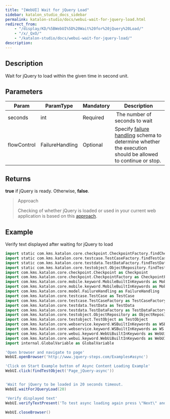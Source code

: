 ```yaml
---
title: "[WebUI] Wait for jQuery Load" 
sidebar: katalon_studio_docs_sidebar
permalink: katalon-studio/docs/webui-wait-for-jquery-load.html 
redirect_from:
    - "/display/KD/%5BWebUI%5D%20Wait%20for%20jQuery%20Load/"
    - "/x/_QxO/"
    - "/katalon-studio/docs/webui-wait-for-jquery-load/"
description: 
---
```

Description
-----------

Wait for jQuery to load within the given time in second unit.

Parameters
----------

| Param | ParamType | Mandatory | Description |
| --- | --- | --- | --- |
| seconds | int | Required |  The number of seconds to wait |
| flowControl | FailureHandling | Optional | Specify [failure handling](/x/qAAM) schema to determine whether the execution should be allowed to continue or stop. |

Returns
-------

**true** if jQuery is ready. Otherwise, **false**.

> Approach
> 
> Checking of whether jQuery is loaded or used in your current web application is based on this [approach](http://www.swtestacademy.com/selenium-wait-javascript-angular-ajax/).

Example
-------

Verify text displayed after waiting for jQuery to load

```groovy
import static com.kms.katalon.core.checkpoint.CheckpointFactory.findCheckpoint
import static com.kms.katalon.core.testcase.TestCaseFactory.findTestCase
import static com.kms.katalon.core.testdata.TestDataFactory.findTestData
import static com.kms.katalon.core.testobject.ObjectRepository.findTestObject
import com.kms.katalon.core.checkpoint.Checkpoint as Checkpoint
import com.kms.katalon.core.checkpoint.CheckpointFactory as CheckpointFactory
import com.kms.katalon.core.mobile.keyword.MobileBuiltInKeywords as MobileBuiltInKeywords
import com.kms.katalon.core.mobile.keyword.MobileBuiltInKeywords as Mobile
import com.kms.katalon.core.model.FailureHandling as FailureHandling
import com.kms.katalon.core.testcase.TestCase as TestCase
import com.kms.katalon.core.testcase.TestCaseFactory as TestCaseFactory
import com.kms.katalon.core.testdata.TestData as TestData
import com.kms.katalon.core.testdata.TestDataFactory as TestDataFactory
import com.kms.katalon.core.testobject.ObjectRepository as ObjectRepository
import com.kms.katalon.core.testobject.TestObject as TestObject
import com.kms.katalon.core.webservice.keyword.WSBuiltInKeywords as WSBuiltInKeywords
import com.kms.katalon.core.webservice.keyword.WSBuiltInKeywords as WS
import com.kms.katalon.core.webui.keyword.WebUiBuiltInKeywords as WebUiBuiltInKeywords
import com.kms.katalon.core.webui.keyword.WebUiBuiltInKeywords as WebUI
import internal.GlobalVariable as GlobalVariable

'Open browser and navigate to page'
WebUI.openBrowser('http://www.jquery-steps.com/Examples#async')

'Click on Start Example button of Async Content Loading Example'
WebUI.click(findTestObject('Page_jQuery-async'))


'Wait for jQuery to be loaded in 20 seconds timeout.
WebUI.waitForJQueryLoad(20)

'Verify displayed text'
WebUI.verifyTextPresent('To test async loading again press \"Next\" and then go back to the first step.', false)

WebUI.closeBrowser()
```